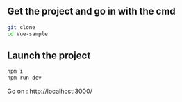 ## Get the project and go in with the cmd

```bash
git clone
cd Vue-sample
```

## Launch the project

```bash
npm i
npm run dev
```
Go on :
http://localhost:3000/